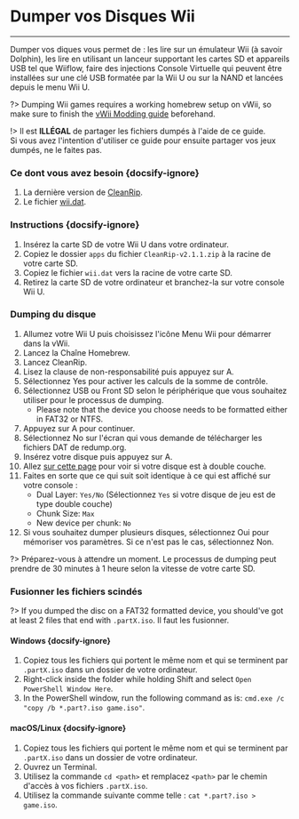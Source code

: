 # Dumper vos Disques Wii
---
Dumper vos diques vous permet de : les lire sur un émulateur Wii (à savoir Dolphin), les lire en utilisant un lanceur supportant les cartes SD et appareils USB tel que Wiiflow, faire des injections Console Virtuelle qui peuvent être installées sur une clé USB formatée par la Wii U ou sur la NAND et lancées depuis le menu Wii U.

?> Dumping Wii games requires a working homebrew setup on vWii, so make sure to finish the [vWii Modding guide](vwii-modding) beforehand.

!> Il est **ILLÉGAL** de partager les fichiers dumpés à l'aide de ce guide.  
Si vous avez l'intention d'utiliser ce guide pour ensuite partager vos jeux dumpés, ne le faites pas.

### Ce dont vous avez besoin {docsify-ignore}

1. La dernière version de [CleanRip](https://github.com/emukidid/cleanrip/releases/download/2.1.1/CleanRip-v2.1.1.zip).
1. Le fichier [wii.dat](https://github.com/emukidid/cleanrip/releases/download/2.1.1/wii.dat).

### Instructions {docsify-ignore}

1. Insérez la carte SD de votre Wii U dans votre ordinateur.
1. Copiez le dossier `apps` du fichier `CleanRip-v2.1.1.zip` à la racine de votre carte SD.
1. Copiez le fichier `wii.dat` vers la racine de votre carte SD.
1. Retirez la carte SD de votre ordinateur et branchez-la sur votre console Wii U.

### Dumping du disque

1. Allumez votre Wii U puis choisissez l'icône Menu Wii pour démarrer dans la vWii.
1. Lancez la Chaîne Homebrew.
1. Lancez CleanRip.
1. Lisez la clause de non-responsabilité puis appuyez sur A.
1. Sélectionnez Yes pour activer les calculs de la somme de contrôle.
1. Sélectionnez USB ou Front SD selon le périphérique que vous souhaitez utiliser pour le processus de dumping.
    - Please note that the device you choose needs to be formatted either in FAT32 or NTFS.
1. Appuyez sur A pour continuer.
1. Sélectionnez No sur l'écran qui vous demande de télécharger les fichiers DAT de redump.org.
1. Insérez votre disque puis appuyez sur A.
1. Allez [sur cette page](https://wiki.dolphin-emu.org/index.php?title=Category:Dual_Layer_Disc_games) pour voir si votre disque est à double couche.
1. Faites en sorte que ce qui suit soit identique à ce qui est affiché sur votre console :
    - Dual Layer: `Yes/No` (Sélectionnez `Yes` si votre disque de jeu est de type double couche)
    - Chunk Size: `Max`
    - New device per chunk: `No`
1. Si vous souhaitez dumper plusieurs disques, sélectionnez Oui pour mémoriser vos paramètres. Si ce n'est pas le cas, sélectionnez Non.

?> Préparez-vous à attendre un moment. Le processus de dumping peut prendre de 30 minutes à 1 heure selon la vitesse de votre carte SD.

### Fusionner les fichiers scindés

?> If you dumped the disc on a FAT32 formatted device, you should've got at least 2 files that end with `.partX.iso`. Il faut les fusionner.

#### Windows {docsify-ignore}

1. Copiez tous les fichiers qui portent le même nom et qui se terminent par `.partX.iso` dans un dossier de votre ordinateur.
1. Right-click inside the folder while holding Shift and select `Open PowerShell Window Here`.
1. In the PowerShell window, run the following command as is: `cmd.exe /c "copy /b *.part?.iso game.iso"`.

#### macOS/Linux {docsify-ignore}

1. Copiez tous les fichiers qui portent le même nom et qui se terminent par `.partX.iso` dans un dossier de votre ordinateur.
1. Ouvrez un Terminal.
1. Utilisez la commande `cd <path>` et remplacez `<path>` par le chemin d'accès à vos fichiers `.partX.iso`.
1. Utilisez la commande suivante comme telle : `cat *.part?.iso > game.iso`.
